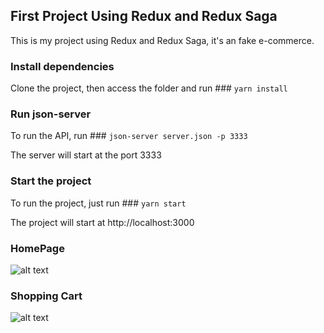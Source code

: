 ## First Project Using Redux and Redux Saga

This is my project using Redux and Redux Saga, it's an fake e-commerce.

### Install dependencies

Clone the project, then access the folder and run ### `yarn install`

### Run json-server

To run the API, run ### `json-server server.json -p 3333`

The server will start at the port 3333

### Start the project

To run the project, just run ### `yarn start`

The project will start at http://localhost:3000

### HomePage

![alt text](https://github.com/trentsgustavo/first_redux/tree/master/public/images/home.png)

### Shopping Cart

![alt text](https://github.com/trentsgustavo/first_redux/tree/master/public/images/cart.png)
